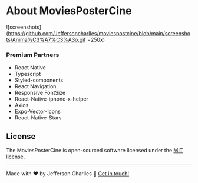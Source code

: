 

# About MoviesPosterCine

<!-- <h4 align="center">
  <img alt="moviespostcine" title="#moviespostcine" src="" />
</h4> -->

![screenshots](https://github.com/Jeffersoncharlles/moviespostcine/blob/main/screenshots/Anima%C3%A7%C3%A3o.gif =250x)

<!-- ![](https://github.com/Jeffersoncharlles/moviespostcine/blob/main/screenshots/Group%201.png)
 -->

### Premium Partners

- React Native
- Typescript
- Styled-components
- React Navigation
- Responsive FontSize
- React-Native-iphone-x-helper
- Axios
- Expo-Vector-Icons
- React-Native-Stars

## License

The MoviesPosterCine is open-sourced software licensed under the [MIT license](LICENSE).

---

Made with ♥ by Jefferson Charlles :wave: [Get in touch!](https://www.linkedin.com/in/jeffersoncharlles/)
